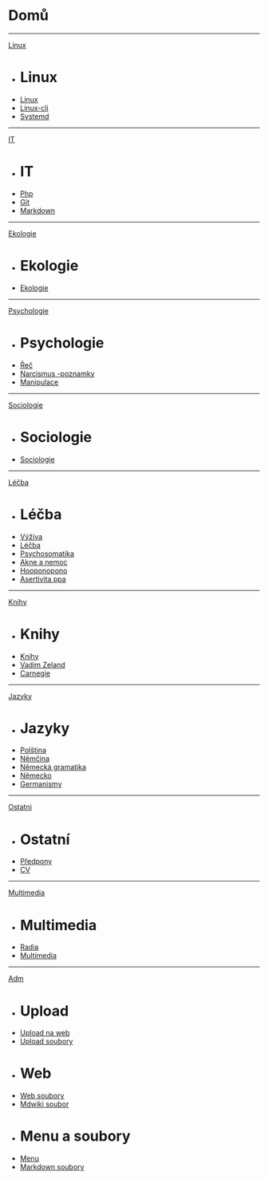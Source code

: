 # Domů
  
- - - -
[Linux]()

  * # Linux
  * [Linux](linux.md)
  * [Linux-cli](linux-cli.md)
  * [Systemd](systemd.md)
  
- - - -
[IT]()

  * # IT
  * [Php](php.md)
  * [Git](git.md)
  * [Markdown](markdown.md)
  
- - - -
[Ekologie]()

  * # Ekologie
  * [Ekologie](ekologie.md)
  
- - - -
[Psychologie]()

  * # Psychologie
  * [Řeč](rec.md)
  * [Narcismus -poznamky](narcismus_poznamky.md)
  * [Manipulace](manipulace.md)
  
- - - -  
  [Sociologie]()

  * # Sociologie
  * [Sociologie](sociologie.md)
  
- - - -
[Léčba]()

  * # Léčba
  * [Výživa](vyziva.md)
  * [Léčba](lecba.md)
  * [Psychosomatika](psychosomatika.md)
  * [Akne a nemoc](jak_poloha_akne_prozradi_co_mate_v_tele_nemocneho.md)
  * [Hooponopono](hooponopono.md)
  * [Asertivita ppa](asertivita_pro_pozemske_andely..md)
  
- - - -
[Knihy]()

  * # Knihy
  * [Knihy](knihy.md)
  * [Vadim Zeland](vadim-zeland.md)
  * [Carnegie](carnegie.md)
  
- - - -
[Jazyky]()

  * # Jazyky
  * [Polština](polstina.md)
  * [Němčina](nemcina.md)
  * [Německá gramatika](nemecko_gramatika.md)
  * [Německo](nemecko.md)
  * [Germanismy](germanismy.md)
  
- - - -
[Ostatni]()

  * # Ostatní
  * [Předpony](predpony.md)
  * [CV](zivotopis.md)

- - - -
[Multimedia]()

  * # Multimedia
  * [Radia](radia.md)
  * [Multimedia](mm.md)
 
- - - -
[Adm]()

  * # Upload
  * [Upload na web](upload.php)
  * [Upload soubory](https://github.com/bedjan/w1/blob/main/upload.php)
  * # Web
  * [Web soubory](https://github.com/bedjan/w1)
  * [Mdwiki soubor](https://github.com/bedjan/w1/blob/main/mdwiki.html)
  * # Menu a soubory
  * [Menu](https://github.com/bedjan/web/blob/main/navigation.md)
  * [Markdown soubory](https://github.com/bedjan/web)


